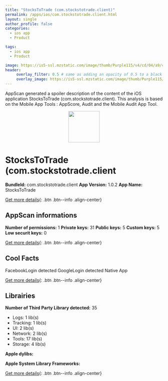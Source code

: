 ```yaml
---
title: "StocksToTrade (com.stockstotrade.client)"
permalink: /apps/ios/com.stockstotrade.client.html
layout: single
author_profile: false
categories: 
  - ios app 
  - Product 

tags: 
  - ios app 
  - Product 

image: https://is5-ssl.mzstatic.com/image/thumb/Purple115/v4/cd/04/a9/cd04a915-a8b8-c10b-2e6c-453f99df3949/AppIcon-1x_U007emarketing-0-10-0-0-85-220.png/512x512bb.jpg
header: 
     overlay_filter: 0.5 # same as adding an opacity of 0.5 to a black background
     overlay_image: https://is5-ssl.mzstatic.com/image/thumb/Purple115/v4/cd/04/a9/cd04a915-a8b8-c10b-2e6c-453f99df3949/AppIcon-1x_U007emarketing-0-10-0-0-85-220.png/512x512bb.jpg
---
```

AppScan generated a spoiler description of the content of the iOS application StocksToTrade (com.stockstotrade.client). This analysis is based on the Mobile App Tools : AppScore, Audit and the Mobile Audit App Tool.

  
  
<div style="text-align: center;"><img src="https://is5-ssl.mzstatic.com/image/thumb/Purple115/v4/cd/04/a9/cd04a915-a8b8-c10b-2e6c-453f99df3949/AppIcon-1x_U007emarketing-0-10-0-0-85-220.png/512x512bb.jpg" width="100" height="100"></div>  
  
# StocksToTrade (com.stockstotrade.client

**BundleId:** com.stockstotrade.client
**App Version:** 1.0.2
**App Name:** StocksToTrade


[Get more details](/pricing.html){: .btn .btn--info .align-center}  
  
## AppScan informations 

**Number of permissions:** 1
**Private keys:** 31
**Public keys:** 5
**Custom keys:** 5
**Low securit keys:** 0
  
[Get more details](/pricing.html){: .btn .btn--info .align-center}

## Cool Facts

FacebookLogin detected
GoogleLogin detected
Native App
  
[Get more details](/pricing.html){: .btn .btn--info .align-center}

## Librairies 
**Number of Third Party Library detected:** 35
- Logs: 1 lib(s)
- Tracking: 1 lib(s)
- UI: 2 lib(s)
- Network: 2 lib(s)
- Tools: 17 lib(s)
- Storage: 4 lib(s)

**Apple dylibs:**


**Apple System Library Frameworks:**


  
[Get more details](/pricing.html){: .btn .btn--info .align-center}

